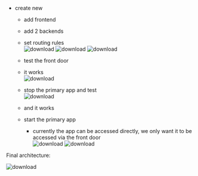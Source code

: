 - create new
	- add frontend
	- add 2 backends
	- set routing rules<br>![download](https://github.com/salman-cissp/Deploy.WebApp.to.Azure/assets/134168108/92a1ebe8-6488-47e6-9db2-556897c6d148)
	![download](https://github.com/salman-cissp/Deploy.WebApp.to.Azure/assets/134168108/b6fb097a-f778-4f2b-b03a-26772da0d169)
![download](https://github.com/salman-cissp/Deploy.WebApp.to.Azure/assets/134168108/f4cbcdaf-90f5-4f0f-ba6e-e54631b10501)

	
	- test the front door
	- it works<br>![download](https://github.com/salman-cissp/Deploy.WebApp.to.Azure/assets/134168108/e3cffa49-62f3-402e-967e-9c654234271a)

	- stop the primary app and test<br>![download](https://github.com/salman-cissp/Deploy.WebApp.to.Azure/assets/134168108/6fda49bb-63bd-4f91-956e-ff25a3ac0bdf)

	- and it works
	- start the primary app
		- currently the app can be accessed directly, we only want it to be accessed via the front door<br>![download](https://github.com/salman-cissp/Deploy.WebApp.to.Azure/assets/134168108/012dc62b-34e6-4021-ad92-125e80b73a88)
![download](https://github.com/salman-cissp/Deploy.WebApp.to.Azure/assets/134168108/dbb3b23f-b702-4799-8f16-4f640e97dcf7)

		


Final architecture:


![download](https://github.com/salman-cissp/Deploy.WebApp.to.Azure/assets/134168108/2b05fd1a-f332-4d95-8e6b-c3253331b6e7)
